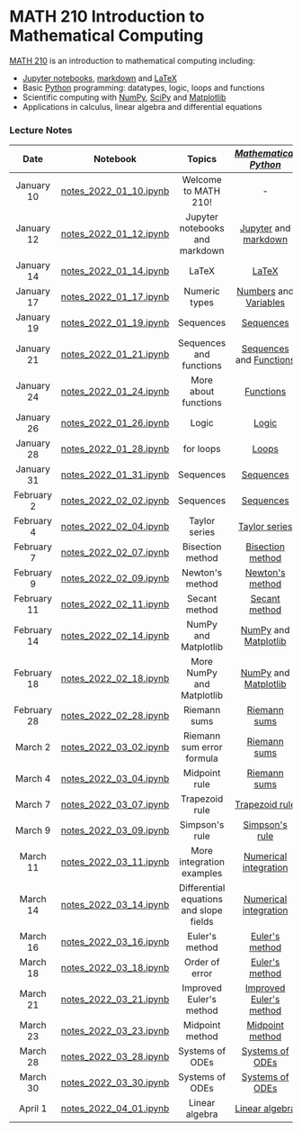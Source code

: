 # MATH 210 Introduction to Mathematical Computing

[MATH 210](https://courses.students.ubc.ca/cs/courseschedule?pname=subjarea&tname=subj-course&dept=MATH&course=210) is an introduction to mathematical computing including:

* [Jupyter notebooks](http://jupyter.org/), [markdown](https://en.wikipedia.org/wiki/Markdown) and [LaTeX](https://en.wikibooks.org/wiki/LaTeX/Mathematics)
* Basic [Python](https://www.python.org/) programming: datatypes, logic, loops and functions
* Scientific computing with [NumPy](http://www.numpy.org/), [SciPy](https://scipy.org/) and [Matplotlib](https://matplotlib.org/)
* Applications in calculus, linear algebra and differential equations

### Lecture Notes

| Date | Notebook | Topics | [*Mathematical Python*](http://www.math.ubc.ca/~pwalls/math-python) |
| :---: | :---: | :---: | :---: |
| January 10 | [notes_2022_01_10.ipynb](notes_2022_01_10.ipynb) | Welcome to MATH 210! | - |
| January 12 | [notes_2022_01_12.ipynb](notes_2022_01_12.ipynb) | Jupyter notebooks and markdown | [Jupyter](https://personal.math.ubc.ca/~pwalls/math-python/jupyter/notebook/) and [markdown](https://personal.math.ubc.ca/~pwalls/math-python/jupyter/markdown/) |
| January 14 | [notes_2022_01_14.ipynb](notes_2022_01_14.ipynb) | LaTeX | [LaTeX](https://personal.math.ubc.ca/~pwalls/math-python/jupyter/latex/) |
| January 17 | [notes_2022_01_17.ipynb](notes_2022_01_17.ipynb) | Numeric types | [Numbers](https://personal.math.ubc.ca/~pwalls/math-python/python/numbers/) and [Variables](https://personal.math.ubc.ca/~pwalls/math-python/python/variables/) |
| January 19 | [notes_2022_01_19.ipynb](notes_2022_01_19.ipynb) | Sequences | [Sequences](https://personal.math.ubc.ca/~pwalls/math-python/python/sequences/) |
| January 21 | [notes_2022_01_21.ipynb](notes_2022_01_21.ipynb) | Sequences and functions | [Sequences](https://personal.math.ubc.ca/~pwalls/math-python/python/sequences/) and [Functions](https://personal.math.ubc.ca/~pwalls/math-python/python/functions/) |
| January 24 | [notes_2022_01_24.ipynb](notes_2022_01_24.ipynb) | More about functions | [Functions](https://personal.math.ubc.ca/~pwalls/math-python/python/functions/) |
| January 26 | [notes_2022_01_26.ipynb](notes_2022_01_26.ipynb) | Logic | [Logic](https://personal.math.ubc.ca/~pwalls/math-python/python/logic/) |
| January 28 | [notes_2022_01_28.ipynb](notes_2022_01_28.ipynb) | for loops | [Loops](https://personal.math.ubc.ca/~pwalls/math-python/python/loops/) |
| January 31 | [notes_2022_01_31.ipynb](notes_2022_01_31.ipynb) | Sequences | [Sequences](https://en.wikipedia.org/wiki/Sequence) |
| February 2 | [notes_2022_02_02.ipynb](notes_2022_02_02.ipynb) | Sequences | [Sequences](https://en.wikipedia.org/wiki/Sequence) |
| February 4 | [notes_2022_02_04.ipynb](notes_2022_02_04.ipynb) | Taylor series | [Taylor series](https://en.wikipedia.org/wiki/Taylor_series) |
| February 7 | [notes_2022_02_07.ipynb](notes_2022_02_07.ipynb) | Bisection method | [Bisection method](https://personal.math.ubc.ca/~pwalls/math-python/roots-optimization/bisection/) |
| February 9 | [notes_2022_02_09.ipynb](notes_2022_02_09.ipynb) | Newton's method | [Newton's method](https://personal.math.ubc.ca/~pwalls/math-python/roots-optimization/newton/) |
| February 11 | [notes_2022_02_11.ipynb](notes_2022_02_11.ipynb) | Secant method | [Secant method](https://personal.math.ubc.ca/~pwalls/math-python/roots-optimization/secant/) |
| February 14 | [notes_2022_02_14.ipynb](notes_2022_02_14.ipynb) | NumPy and Matplotlib | [NumPy](https://personal.math.ubc.ca/~pwalls/math-python/scipy/numpy/) and [Matplotlib](https://personal.math.ubc.ca/~pwalls/math-python/scipy/matplotlib/) |
| February 18 | [notes_2022_02_18.ipynb](notes_2022_02_18.ipynb) | More NumPy and Matplotlib | [NumPy](https://personal.math.ubc.ca/~pwalls/math-python/scipy/numpy/) and [Matplotlib](https://personal.math.ubc.ca/~pwalls/math-python/scipy/matplotlib/) |
| February 28 | [notes_2022_02_28.ipynb](notes_2022_02_28.ipynb) | Riemann sums | [Riemann sums](https://personal.math.ubc.ca/~pwalls/math-python/integration/riemann-sums/) |
| March 2 | [notes_2022_03_02.ipynb](notes_2022_03_02.ipynb) | Riemann sum error formula | [Riemann sums](https://personal.math.ubc.ca/~pwalls/math-python/integration/riemann-sums/) |
| March 4 | [notes_2022_03_04.ipynb](notes_2022_03_04.ipynb) | Midpoint rule | [Riemann sums](https://personal.math.ubc.ca/~pwalls/math-python/integration/riemann-sums/) |
| March 7 | [notes_2022_03_07.ipynb](notes_2022_03_07.ipynb) | Trapezoid rule | [Trapezoid rule](https://personal.math.ubc.ca/~pwalls/math-python/integration/trapezoid-rule/) |
| March 9 | [notes_2022_03_09.ipynb](notes_2022_03_09.ipynb) | Simpson's rule | [Simpson's rule](https://personal.math.ubc.ca/~pwalls/math-python/integration/simpsons-rule/) |
| March 11 | [notes_2022_03_11.ipynb](notes_2022_03_11.ipynb) | More integration examples | [Numerical integration](https://personal.math.ubc.ca/~pwalls/math-python/integration/) |
| March 14 | [notes_2022_03_14.ipynb](notes_2022_03_14.ipynb) | Differential equations and slope fields | [Numerical integration](https://personal.math.ubc.ca/~pwalls/math-python/differential-equations/first-order/) |
| March 16 | [notes_2022_03_16.ipynb](notes_2022_03_16.ipynb) | Euler's method | [Euler's method](https://personal.math.ubc.ca/~pwalls/math-python/differential-equations/first-order/) |
| March 18 | [notes_2022_03_18.ipynb](notes_2022_03_18.ipynb) | Order of error | [Euler's method](https://personal.math.ubc.ca/~pwalls/math-python/differential-equations/first-order/) |
| March 21 | [notes_2022_03_21.ipynb](notes_2022_03_21.ipynb) | Improved Euler's method | [Improved Euler's method](https://personal.math.ubc.ca/~pwalls/math-python/differential-equations/first-order/) |
| March 23 | [notes_2022_03_23.ipynb](notes_2022_03_23.ipynb) | Midpoint method | [Midpoint method](https://personal.math.ubc.ca/~pwalls/math-python/differential-equations/first-order/) |
| March 28 | [notes_2022_03_28.ipynb](notes_2022_03_28.ipynb) | Systems of ODEs | [Systems of ODEs](https://en.wikipedia.org/wiki/System_of_differential_equations) |
| March 30 | [notes_2022_03_30.ipynb](notes_2022_03_30.ipynb) | Systems of ODEs | [Systems of ODEs](https://en.wikipedia.org/wiki/System_of_differential_equations) |
| April 1 | [notes_2022_04_01.ipynb](notes_2022_04_01.ipynb) | Linear algebra | [Linear algebra](https://personal.math.ubc.ca/~pwalls/math-python/linear-algebra/linear-algebra-scipy/) |